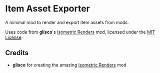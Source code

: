 # Item Asset Exporter

A minimal mod to render and export item assets from mods.

Uses code from **glisco**'s [Isometric Renders](https://modrinth.com/mod/isometric-renders) mod, licensed under the
[MIT License](https://github.com/gliscowo/isometric-renders/blob/bb34dff4849d4b72289f54715b8f1b45c1882e7a/LICENSE).

## Credits

- **glisco** for creating the amazing [Isometric Renders](https://modrinth.com/mod/isometric-renders) mod